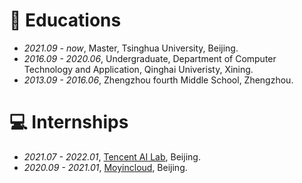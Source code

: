 # 📖 Educations
- *2021.09 - now*, Master, Tsinghua University, Beijing.
- *2016.09 - 2020.06*, Undergraduate, Department of Computer Technology and Application, Qinghai Univeristy, Xining.
- *2013.09 - 2016.06*, Zhengzhou fourth Middle School, Zhengzhou.

# 💻 Internships
- *2021.07 - 2022.01*, [Tencent AI Lab](https://enjoymusic.ai/), Beijing.
- *2020.09 - 2021.01*, [Moyincloud](https://ai.tencent.com/), Beijing.
